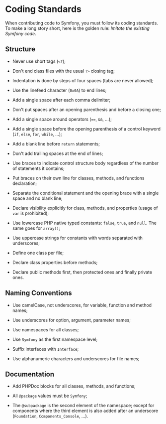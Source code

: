 Coding Standards
================

When contributing code to Symfony, you must follow its coding standards. To
make a long story short, here is the golden rule: *Imitate the existing
Symfony code*.

Structure
---------

  * Never use short tags (`<?`);

  * Don't end class files with the usual `?>` closing tag;

  * Indentation is done by steps of four spaces (tabs are never allowed);

  * Use the linefeed character (`0x0A`) to end lines;

  * Add a single space after each comma delimiter;

  * Don't put spaces after an opening parenthesis and before a closing one;

  * Add a single space around operators (`==`, `&&`, ...);

  * Add a single space before the opening parenthesis of a control keyword
    (`if`, `else`, `for`, `while`, ...);

  * Add a blank line before `return` statements;

  * Don't add trailing spaces at the end of lines;

  * Use braces to indicate control structure body regardless of the number of
    statements it contains;

  * Put braces on their own line for classes, methods, and functions
    declaration;

  * Separate the conditional statement and the opening brace with a single
    space and no blank line;

  * Declare visibility explicitly for class, methods, and properties (usage of
    `var` is prohibited);

  * Use lowercase PHP native typed constants: `false`, `true`, and `null`. The
    same goes for `array()`;

  * Use uppercase strings for constants with words separated with underscores;

  * Define one class per file;

  * Declare class properties before methods;

  * Declare public methods first, then protected ones and finally private ones.

Naming Conventions
------------------

  * Use camelCase, not underscores, for variable, function and method
    names;

  * Use underscores for option, argument, parameter names;

  * Use namespaces for all classes;

  * Use `Symfony` as the first namespace level;

  * Suffix interfaces with `Interface`;

  * Use alphanumeric characters and underscores for file names;

Documentation
-------------

  * Add PHPDoc blocks for all classes, methods, and functions;

  * All `@package` values must be `Symfony`;

  * The `@subpackage` is the second element of the namespace; except for
    components where the third element is also added after an underscore
    (`Foundation`, `Components_Console`, ...).
